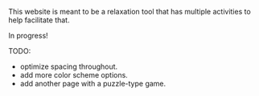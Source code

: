 This website is meant to be a relaxation tool that has multiple activities to help facilitate that.

In progress!

TODO:
 - optimize spacing throughout.
 - add more color scheme options.
 - add another page with a puzzle-type game.
